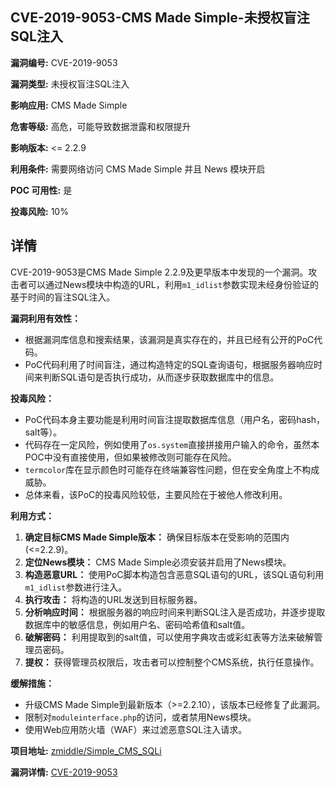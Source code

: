 ## CVE-2019-9053-CMS Made Simple-未授权盲注SQL注入

**漏洞编号:** CVE-2019-9053

**漏洞类型:** 未授权盲注SQL注入

**影响应用:** CMS Made Simple

**危害等级:** 高危，可能导致数据泄露和权限提升

**影响版本:** <= 2.2.9

**利用条件:** 需要网络访问 CMS Made Simple 并且 News 模块开启

**POC 可用性:** 是

**投毒风险:** 10%

## 详情

CVE-2019-9053是CMS Made Simple 2.2.9及更早版本中发现的一个漏洞。攻击者可以通过News模块中构造的URL，利用`m1_idlist`参数实现未经身份验证的基于时间的盲注SQL注入。

**漏洞利用有效性：**

*   根据漏洞库信息和搜索结果，该漏洞是真实存在的，并且已经有公开的PoC代码。
*   PoC代码利用了时间盲注，通过构造特定的SQL查询语句，根据服务器响应时间来判断SQL语句是否执行成功，从而逐步获取数据库中的信息。

**投毒风险：**

*   PoC代码本身主要功能是利用时间盲注提取数据库信息（用户名，密码hash，salt等）。
*   代码存在一定风险，例如使用了`os.system`直接拼接用户输入的命令，虽然本POC中没有直接使用，但如果被修改则可能存在风险。
*   `termcolor`库在显示颜色时可能存在终端兼容性问题，但在安全角度上不构成威胁。
*   总体来看，该PoC的投毒风险较低，主要风险在于被他人修改利用。

**利用方式：**

1.  **确定目标CMS Made Simple版本：** 确保目标版本在受影响的范围内 (<=2.2.9)。
2.  **定位News模块：** CMS Made Simple必须安装并启用了News模块。
3.  **构造恶意URL：** 使用PoC脚本构造包含恶意SQL语句的URL，该SQL语句利用`m1_idlist`参数进行注入。
4.  **执行攻击：** 将构造的URL发送到目标服务器。
5.  **分析响应时间：** 根据服务器的响应时间来判断SQL注入是否成功，并逐步提取数据库中的敏感信息，例如用户名、密码哈希值和salt值。
6.  **破解密码：** 利用提取到的salt值，可以使用字典攻击或彩虹表等方法来破解管理员密码。
7.  **提权：** 获得管理员权限后，攻击者可以控制整个CMS系统，执行任意操作。

**缓解措施：**

*   升级CMS Made Simple到最新版本（>=2.2.10），该版本已经修复了此漏洞。
*   限制对`moduleinterface.php`的访问，或者禁用News模块。
*   使用Web应用防火墙（WAF）来过滤恶意SQL注入请求。

**项目地址:** [zmiddle/Simple_CMS_SQLi](https://github.com/zmiddle/Simple_CMS_SQLi)

**漏洞详情:** [CVE-2019-9053](https://nvd.nist.gov/vuln/detail/CVE-2019-9053)